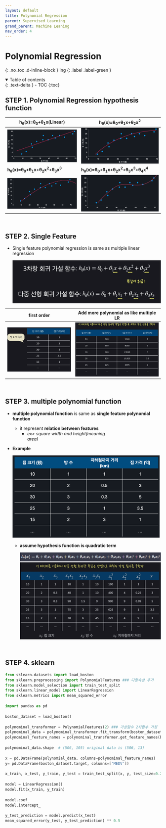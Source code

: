 ```yaml
---
layout: default
title: Polynomial Regression
parent: Supervised Learning
grand_parent: Machine Leaning
nav_order: 4
---
```


# Polynomial Regression
{: .no_toc .d-inline-block }
ing
{: .label .label-green }
<details open markdown="block">
  <summary>
    Table of contents
  </summary>
  {: .text-delta }
- TOC
{:toc}
</details>

<!------------------------------------ STEP ------------------------------------>
## STEP 1. Polynomial Regression hypothesis function

| h<sub>θ</sub>(x)=θ<sub>0</sub>+θ<sub>1</sub>x(Linear)        | h<sub>θ</sub>(x)=θ<sub>0</sub>+θ<sub>1</sub>x+θ<sub>2</sub>x<sup>2</sup> |
| ------------------------------------------------------------ | ------------------------------------------------------------ |
| <img src="./../../../images/menu6-sub2-sub4-polynomial-regression/image-20230416232310726.png" alt="image-20230416232310726" style="zoom:50%;" /> | <img src="./../../../images/menu6-sub2-sub4-polynomial-regression/image-20230416232323677.png" alt="image-20230416232323677" style="zoom:50%;" /> |
| **h<sub>θ</sub>(x)=θ<sub>0</sub>+θ<sub>1</sub>x+θ<sub>2</sub>x<sup>2</sup>+θ<sub>3</sub>x<sup>3</sup>** | **h<sub>θ</sub>(x)=θ<sub>0</sub>+θ<sub>1</sub>x+θ<sub>2</sub>x<sup>2</sup>+θ<sub>3</sub>x<sup>3</sup>+θ<sub>4</sub>x<sup>4</sup>** |
| <img src="./../../../images/menu6-sub2-sub4-polynomial-regression/image-20230416232339839.png" alt="image-20230416232339839" style="zoom:50%;" /> | <img src="./../../../images/menu6-sub2-sub4-polynomial-regression/image-20230416232351564.png" alt="image-20230416232351564" style="zoom:50%;" /> |

<br>

<!------------------------------------ STEP ------------------------------------>
## STEP 2. Single Feature

* Single feature polynomial regression is same as multiple linear regression
	
	<img src="./../../../images/menu6-sub2-sub4-polynomial-regression/image-20230416232510005.png" alt="image-20230416232510005" style="zoom: 50%;" />

|first order|Add more polynomial as like multiple LR|
|---|---|
|<img src="./../../../images/menu6-sub2-sub4-polynomial-regression/image-20230416232550496.png" alt="image-20230416232550496" style="zoom:50%;" />| <img src="./../../../images/menu6-sub2-sub4-polynomial-regression/image-20230416232612657.png" alt="image-20230416232612657" style="zoom:50%;" /> |

<br>

<!------------------------------------ STEP ------------------------------------>
## STEP 3. multiple polynomial function

* **multiple polynomial function** is same as **single feature polynomial function**
	* it represent **relation between features**
		* *ex> square width and height(meaning   
		area)*
	
* **Example**

	<img src="./../../../images/menu6-sub2-sub4-polynomial-regression/image-20230416232930854.png" alt="image-20230416232930854" style="zoom:80%;" />
	
	* **assume hypothesis function is quadratic term**
	
	  <img src="./../../../images/menu6-sub2-sub4-polynomial-regression/image-20230416232827069.png" alt="image-20230416232827069" style="zoom: 80%;" />
	  <img src="./../../../images/menu6-sub2-sub4-polynomial-regression/image-20230416232904678.png" alt="image-20230416232904678" style="zoom: 67%;" />

<br>

<!------------------------------------ STEP ------------------------------------>
## STEP 4. sklearn

```python
from sklearn.datasets import load_boston
from sklearn.preprocessing import PolynomialFeatures ### 다항속성 추가
from sklearn.model_selection import train_test_split
from sklearn.linear_model import LinearRegression
from sklearn.metrics import mean_squared_error

import pandas as pd

boston_dataset = load_boston()

polynominal_transformer = PolynomialFeatures(2) ### 가상함수 2차함수 가정
polynominal_data = polynominal_transformer.fit_transform(boston_dataset.data)
polynominal_feature_names = polynominal_transformer.get_feature_names(boston_dataset.feature_names)

polynominal_data.shape	# (506, 105) original data is (506, 13) 

x = pd.DataFrame(polynomial_data, columns=polynominal_feature_names)
y= pd.DataFrame(boston_dataset.target, columns=['MEDV'])

x_train, x_test, y_train, y_test = train_test_split(x, y, test_size=0.2, randome_state=5)

model = LinearRegression()
model.fit(x_train, y_train)

model.coef_
model.intercept_

y_test_prediction = model.predict(x_test)
mean_squared_error(y_test, y_test_prediction) ** 0.5
```